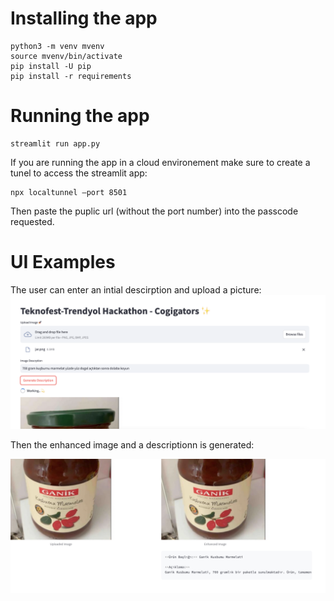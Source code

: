 # Installing the app
```
python3 -m venv mvenv
source mvenv/bin/activate
pip install -U pip
pip install -r requirements
```

# Running the app
```
streamlit run app.py
```

If you are running the app in a cloud environement make sure to create a tunel to access the streamlit app:
```
npx localtunnel —port 8501
```

Then paste the puplic url (without the port number) into the passcode requested.


# UI Examples

The user can enter an intial descirption and upload a picture:
![input area](assets/input.png)

Then the enhanced image and a descriptionn is generated:

![output area](assets/output.png)